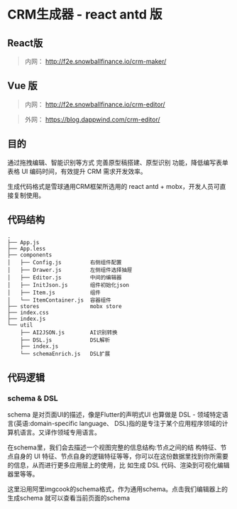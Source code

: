 # CRM生成器 - react antd 版
## React版
> 内网： http://f2e.snowballfinance.io/crm-maker/

## Vue 版
> 内网： http://f2e.snowballfinance.io/crm-editor/

> 外网： https://blog.dappwind.com/crm-editor/

## 目的

通过拖拽编辑、智能识别等方式 完善原型稿搭建、原型识别 功能，降低编写表单表格 UI 编码时间，有效提升 CRM 需求开发效率。

生成代码格式是雪球通用CRM框架所选用的 react antd + mobx，开发人员可直接复制使用。

## 代码结构

```
.
├── App.js
├── App.less
├── components
│   ├── Config.js         右侧组件配置
│   ├── Drawer.js         左侧组件选择抽屉
│   ├── Editor.js         中间的编辑器
│   ├── InitJson.js       组件初始化json
│   ├── Item.js           组件
│   └── ItemContainer.js  容器组件
├── stores                mobx store
├── index.css
├── index.js
└── util
    ├── AI2JSON.js        AI识别转换
    ├── DSL.js            DSL解析
    ├── index.js
    └── schemaEnrich.js   DSL扩展
```

## 代码逻辑

### schema & DSL
schema 是对页面UI的描述，像是Flutter的声明式UI
也算做是 DSL - 领域特定语言(英语:domain-specific language、 DSL)指的是专注于某个应用程序领域的计算机语言。又译作领域专用语言。

在schema里，我们会去描述一个视图完整的信息结构:节点之间的结 构特征、节点自身的 UI 特征、节点自身的逻辑特征等等，你可以在这份数据里找到你所需要的信息，从而进行更多应用层上的使用，比 如生成 DSL 代码、渲染到可视化编辑器里等等。

这里沿用阿里imgcook的schema格式，作为通用schema。点击我们编辑器上的 生成schema 就可以查看当前页面的schema


